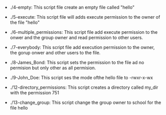 * ./4-empty: This script file create an empty file called "hello"

* ./5-execute: This script file will adds execute permission to the owner of the file "hello"

* ./6-multiple_permissions: This script file add execute permission to the onwer and the group owner and read permission to other users.

* ./7-everybody: This script file add execution permission to the owner, the gorup onwer and other users to the file.

* ./8-James_Bond: This script sets the permission to the file ad no permision but only other as all permision.

* ./9-John_Doe: This script ses the mode ofthe hello file to -rwxr-x-wx

* ./12-directory_permissions: This script creates a directory called my_dir with the permission 751

* ./13-change_group: This script change the group owner to school for the file hello
